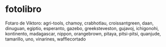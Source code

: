 # fotolibro
Fotaro de Viktoro: agri-tools, chamoy, crabhotlau, croissantgreen, daan, dinuguan, egiptio, esperanto, gazebo, greeksteveston, gujavoj, ichigonohi, kontinento, madagascar, nippon, orangebrown, pitaya, pitsi-pitsi, quanjude, tamarillo, uno, vinarines, wafflecortado
